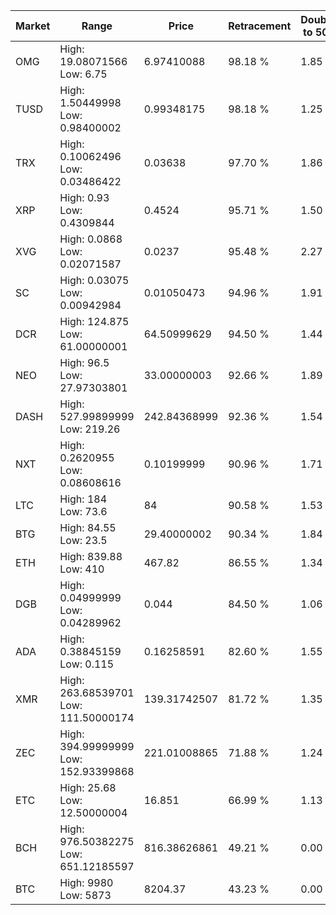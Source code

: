 | Market | Range | Price| Retracement | Doubles to 50% |
| --- | --- | --- | --- | --- |
| OMG | High: 19.08071566<br />Low: 6.75 | 6.97410088 | 98.18 % | 1.85 |
| TUSD | High: 1.50449998<br />Low: 0.98400002 | 0.99348175 | 98.18 % | 1.25 |
| TRX | High: 0.10062496<br />Low: 0.03486422 | 0.03638 | 97.70 % | 1.86 |
| XRP | High: 0.93<br />Low: 0.4309844 | 0.4524 | 95.71 % | 1.50 |
| XVG | High: 0.0868<br />Low: 0.02071587 | 0.0237 | 95.48 % | 2.27 |
| SC | High: 0.03075<br />Low: 0.00942984 | 0.01050473 | 94.96 % | 1.91 |
| DCR | High: 124.875<br />Low: 61.00000001 | 64.50999629 | 94.50 % | 1.44 |
| NEO | High: 96.5<br />Low: 27.97303801 | 33.00000003 | 92.66 % | 1.89 |
| DASH | High: 527.99899999<br />Low: 219.26 | 242.84368999 | 92.36 % | 1.54 |
| NXT | High: 0.2620955<br />Low: 0.08608616 | 0.10199999 | 90.96 % | 1.71 |
| LTC | High: 184<br />Low: 73.6 | 84 | 90.58 % | 1.53 |
| BTG | High: 84.55<br />Low: 23.5 | 29.40000002 | 90.34 % | 1.84 |
| ETH | High: 839.88<br />Low: 410 | 467.82 | 86.55 % | 1.34 |
| DGB | High: 0.04999999<br />Low: 0.04289962 | 0.044 | 84.50 % | 1.06 |
| ADA | High: 0.38845159<br />Low: 0.115 | 0.16258591 | 82.60 % | 1.55 |
| XMR | High: 263.68539701<br />Low: 111.50000174 | 139.31742507 | 81.72 % | 1.35 |
| ZEC | High: 394.99999999<br />Low: 152.93399868 | 221.01008865 | 71.88 % | 1.24 |
| ETC | High: 25.68<br />Low: 12.50000004 | 16.851 | 66.99 % | 1.13 |
| BCH | High: 976.50382275<br />Low: 651.12185597 | 816.38626861 | 49.21 % | 0.00 |
| BTC | High: 9980<br />Low: 5873 | 8204.37 | 43.23 % | 0.00 |
